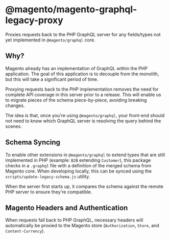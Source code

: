 # @magento/magento-graphql-legacy-proxy

Proxies requests back to the PHP GraphQL server for any fields/types not yet implemented in `@magento/graphql` core.

## Why?

Magento already has an implementation of GraphQL within the PHP application. The goal of this application is to decouple from the monolith, but this will take a significant period of time.

Proxying requests back to the PHP implementation removes the need for complete API coverage in this server prior to a release. This will enable us to migrate pieces of the schema piece-by-piece, avoiding breaking changes.

The idea is that, once you're using `@magento/graphql`, your front-end should not need to know which GraphQL server is resolving the query behind the scenes.

## Schema Syncing

To enable other extensions in `@magento/graphql` to extend types that are still implemented in PHP (example: `B2B` extending `Customer`), this package checks in a `.graphql` file with a definition of the merged schema from Magento core. When developing locally, this can be synced using the `scripts/update-legacy-schema.js` utility.

When the server first starts up, it compares the schema against the remote PHP server to ensure they're compatible.

## Magento Headers and Authentication

When requests fall back to PHP GraphQL, necessary headers will automatically be proxied to the Magento store (`Authorization`, `Store`, and `Content-Currency`).
